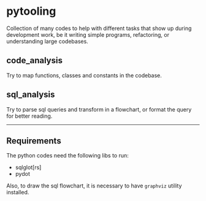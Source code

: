 # pytooling

Collection of many codes to help with different tasks that show up during development work, be it writing simple programs, refactoring, or understanding large codebases.

## code_analysis

Try to map functions, classes and constants in the codebase.

## sql_analysis

Try to parse sql queries and transform in a flowchart, or format the query for better reading.

---
## Requirements

The python codes need the following libs to run:
- sqlglot[rs]
- pydot

Also, to draw the sql flowchart, it is necessary to have `graphviz` utility installed.